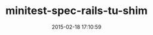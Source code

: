 ---
layout: post
title:  "minitest-spec-rails-tu-shim"
repo:   "metaskills/minitest-spec-rails-tu-shim"
date:   2015-02-18 17:10:59
gemurl: https://github.com/metaskills/minitest-spec-rails-tu-shim
---